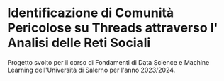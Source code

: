 # Identificazione di Comunità Pericolose su Threads attraverso l' Analisi delle Reti Sociali
Progetto svolto per il corso di Fondamenti di Data Science e Machine Learning dell'Università di Salerno per l'anno 2023/2024. 
